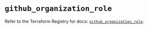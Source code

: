 # `github_organization_role`

Refer to the Terraform Registry for docs: [`github_organization_role`](https://registry.terraform.io/providers/integrations/github/6.7.3/docs/resources/organization_role).
